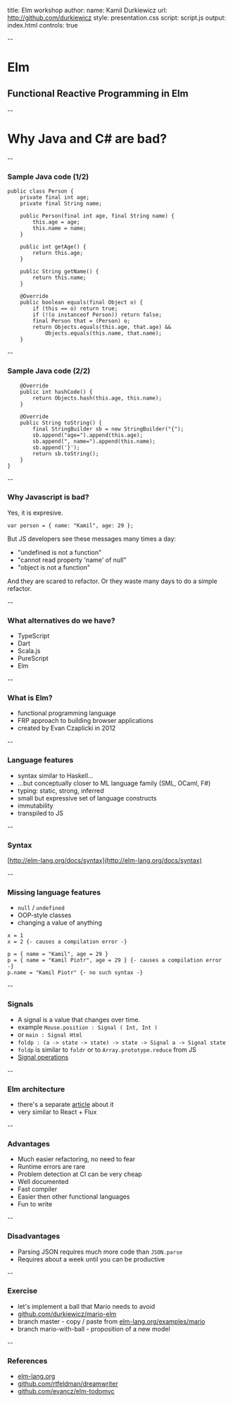 title: Elm workshop
author:
    name: Kamil Durkiewicz
    url: http://github.com/durkiewicz
style: presentation.css
script: script.js
output: index.html
controls: true

--
# Elm
## Functional Reactive Programming in Elm

--
# Why Java and C&#35; are bad?

--
### Sample Java code (1/2)
```
public class Person {
    private final int age;
    private final String name;

    public Person(final int age, final String name) {
        this.age = age;
        this.name = name;
    }

    public int getAge() {
        return this.age;
    }

    public String getName() {
        return this.name;
    }

    @Override
    public boolean equals(final Object o) {
        if (this == o) return true;
        if (!(o instanceof Person)) return false;
        final Person that = (Person) o;
        return Objects.equals(this.age, that.age) &&
            Objects.equals(this.name, that.name);
    }
```

--
### Sample Java code (2/2)
```    
    @Override
    public int hashCode() {
        return Objects.hash(this.age, this.name);
    }

    @Override
    public String toString() {
        final StringBuilder sb = new StringBuilder("{");
        sb.append("age=").append(this.age);
        sb.append(", name=").append(this.name);
        sb.append('}');
        return sb.toString();
    }
}
```

--
### Why Javascript is bad?

Yes, it is expresive.
```
var person = { name: "Kamil", age: 29 };
```
But JS developers see these messages many times a day:
- "undefined is not a function"
- "cannot read property 'name' of null"
- "object is not a function"

And they are scared to refactor. Or they waste many days to do a simple refactor.

--
### What alternatives do we have?

- TypeScript
- Dart
- Scala.js
- PureScript
- Elm

--
### What is Elm?

- functional programming language
- FRP approach to building browser applications
- created by Evan Czaplicki in 2012

--
### Language features

- syntax similar to Haskell...
- ...but conceptually closer to ML language family (SML, OCaml, F#)
- typing: static, strong, inferred
- small but expressive set of language constructs
- immutability
- transpiled to JS

--
### Syntax

[http://elm-lang.org/docs/syntax](http://elm-lang.org/docs/syntax)

--
### Missing language features

- `null` / `undefined`
- OOP-style classes
- changing a value of anything
```
x = 1
x = 2 {- causes a compilation error -}
```
```
p = { name = "Kamil", age = 29 }
p = { name = "Kamil Piotr", age = 29 } {- causes a compilation error -}
p.name = "Kamil Piotr" {- no such syntax -}
```
--
### Signals

- A signal is a value that changes over time.
- example `Mouse.position : Signal ( Int, Int )`
- or `main : Signal Html`
- `foldp : (a -> state -> state) -> state -> Signal a -> Signal state`
- `foldp` is similar to `foldr` or to `Array.prototype.reduce` from JS
- [Signal operations](http://package.elm-lang.org/packages/elm-lang/core/3.0.0/Signal)

--
### Elm architecture

- there's a separate [article](https://github.com/evancz/elm-architecture-tutorial/) about it
- very similar to React + Flux

--
### Advantages

- Much easier refactoring, no need to fear
- Runtime errors are rare
- Problem detection at CI can be very cheap
- Well documented
- Fast compiler
- Easier then other functional languages
- Fun to write

--
### Disadvantages

- Parsing JSON requires much more code than `JSON.parse`
- Requires about a week until you can be productive

--
### Exercise

- let's implement a ball that Mario needs to avoid
- [github.com/durkiewicz/mario-elm](https://github.com/durkiewicz/mario-elm)
- branch master - copy / paste from [elm-lang.org/examples/mario](http://elm-lang.org/examples/mario)
- branch mario-with-ball - proposition of a new model

--
### References

- [elm-lang.org](http://elm-lang.org)
- [github.com/rtfeldman/dreamwriter](https://github.com/rtfeldman/dreamwriter)
- [github.com/evancz/elm-todomvc](https://github.com/evancz/elm-todomvc)
